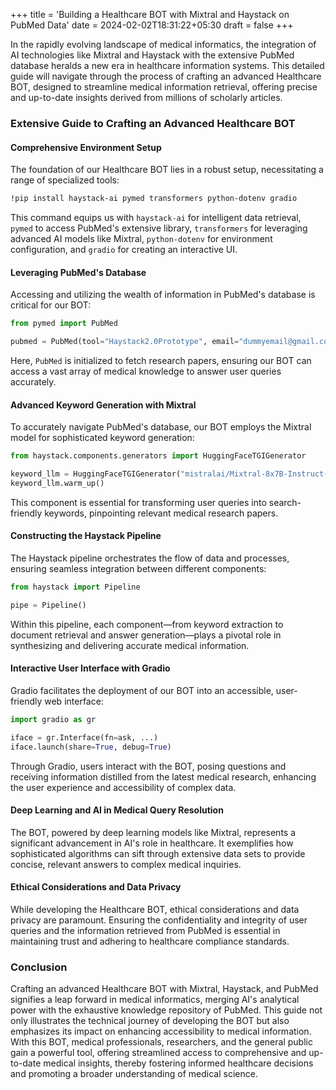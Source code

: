 +++
title = 'Building a Healthcare BOT with Mixtral and Haystack on PubMed Data'
date = 2024-02-02T18:31:22+05:30
draft = false
+++

In the rapidly evolving landscape of medical informatics, the integration of AI technologies like Mixtral and Haystack with the extensive PubMed database heralds a new era in healthcare information systems. This detailed guide will navigate through the process of crafting an advanced Healthcare BOT, designed to streamline medical information retrieval, offering precise and up-to-date insights derived from millions of scholarly articles.

### Extensive Guide to Crafting an Advanced Healthcare BOT

#### Comprehensive Environment Setup

The foundation of our Healthcare BOT lies in a robust setup, necessitating a range of specialized tools:

```bash
!pip install haystack-ai pymed transformers python-dotenv gradio
```

This command equips us with `haystack-ai` for intelligent data retrieval, `pymed` to access PubMed's extensive library, `transformers` for leveraging advanced AI models like Mixtral, `python-dotenv` for environment configuration, and `gradio` for creating an interactive UI.

#### Leveraging PubMed's Database

Accessing and utilizing the wealth of information in PubMed's database is critical for our BOT:

```python
from pymed import PubMed

pubmed = PubMed(tool="Haystack2.0Prototype", email="dummyemail@gmail.com")
```

Here, `PubMed` is initialized to fetch research papers, ensuring our BOT can access a vast array of medical knowledge to answer user queries accurately.

#### Advanced Keyword Generation with Mixtral

To accurately navigate PubMed's database, our BOT employs the Mixtral model for sophisticated keyword generation:

```python
from haystack.components.generators import HuggingFaceTGIGenerator

keyword_llm = HuggingFaceTGIGenerator("mistralai/Mixtral-8x7B-Instruct-v0.1")
keyword_llm.warm_up()
```

This component is essential for transforming user queries into search-friendly keywords, pinpointing relevant medical research papers.

#### Constructing the Haystack Pipeline

The Haystack pipeline orchestrates the flow of data and processes, ensuring seamless integration between different components:

```python
from haystack import Pipeline

pipe = Pipeline()
```

Within this pipeline, each component—from keyword extraction to document retrieval and answer generation—plays a pivotal role in synthesizing and delivering accurate medical information.

#### Interactive User Interface with Gradio

Gradio facilitates the deployment of our BOT into an accessible, user-friendly web interface:

```python
import gradio as gr

iface = gr.Interface(fn=ask, ...)
iface.launch(share=True, debug=True)
```

Through Gradio, users interact with the BOT, posing questions and receiving information distilled from the latest medical research, enhancing the user experience and accessibility of complex data.

#### Deep Learning and AI in Medical Query Resolution

The BOT, powered by deep learning models like Mixtral, represents a significant advancement in AI's role in healthcare. It exemplifies how sophisticated algorithms can sift through extensive data sets to provide concise, relevant answers to complex medical inquiries.

#### Ethical Considerations and Data Privacy

While developing the Healthcare BOT, ethical considerations and data privacy are paramount. Ensuring the confidentiality and integrity of user queries and the information retrieved from PubMed is essential in maintaining trust and adhering to healthcare compliance standards.

### Conclusion

Crafting an advanced Healthcare BOT with Mixtral, Haystack, and PubMed signifies a leap forward in medical informatics, merging AI's analytical power with the exhaustive knowledge repository of PubMed. This guide not only illustrates the technical journey of developing the BOT but also emphasizes its impact on enhancing accessibility to medical information. With this BOT, medical professionals, researchers, and the general public gain a powerful tool, offering streamlined access to comprehensive and up-to-date medical insights, thereby fostering informed healthcare decisions and promoting a broader understanding of medical science.